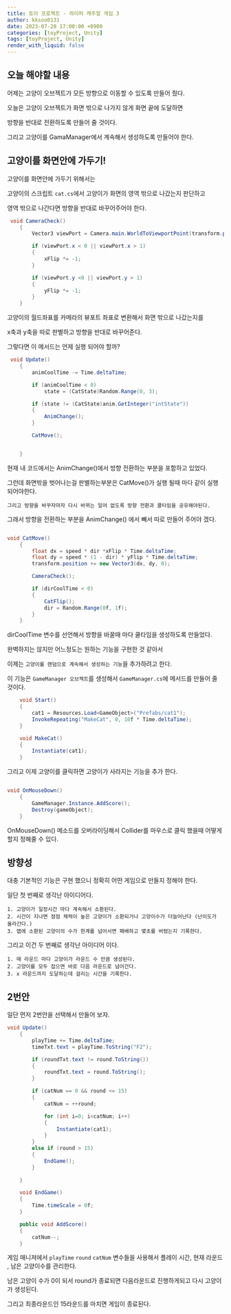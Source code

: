 ```yaml
---
title: 토이 프로젝트 - 하이퍼 캐주얼 게임 3
author: kksoo0131
date: 2023-07-28 17:00:00 +0900
categories: [toyProject, Unity]
tags: [toyProject, Unity]
render_with_liquid: false
---
```


## 오늘 해야할 내용

어제는 고양이 오브젝트가 모든 방향으로 이동할 수 있도록 만들어 줬다.

오늘은 고양이 오브젝트가 화면 밖으로 나가지 않게 화면 끝에 도달하면

방향을 반대로 전환하도록 만들어 줄 것이다. 

그리고 고양이를 GamaManager에서 계속해서 생성하도록 만들어야 한다.


## 고양이를 화면안에 가두기!

고양이를 화면안에 가두기 위해서는

고양이의 스크립트 `cat.cs`에서 고양이가 화면의 영역 밖으로 나갔는지 판단하고

영역 밖으로 나간다면 방향을 반대로 바꾸어주어야 한다.

```cs
 void CameraCheck()
    {
        Vector3 viewPort = Camera.main.WorldToViewportPoint(transform.position);

        if (viewPort.x < 0 || viewPort.x > 1)
        {
            xFlip *= -1;
        }

        if (viewPort.y <0 || viewPort.y > 1)
        {
            yFlip *= -1;
        }
    }
```
고양이의 월드좌표를 카메라의 뷰포트 좌표로 변환해서 화면 밖으로 나갔는지를 

x축과 y축을 따로 판별하고 방향을 반대로 바꾸어준다.

그렇다면 이 메서드는 언제 실행 되어야 할까?

```cs
 void Update()
    {
        animCoolTime -= Time.deltaTime; 

        if (animCoolTime < 0)
            state = (CatState)Random.Range(0, 3);

        if (state != (CatState)anim.GetInteger("intState"))
        {
            AnimChange();
        }

        CatMove();


    }
```
현재 내 코드에서는 AnimChange()에서 방향 전환하는 부분을 포함하고 있었다.

그런데 화면밖을 벗어나는걸 판별하는부분은 CatMove()가 실행 될때 마다 같이 실행 되어야한다.

`그리고 방향을 바꾸자마자 다시 바뀌는 일어 없도록 방향 전환과 쿨타임을 공유해야된다.`

그래서 방향을 전환하는 부분을 AnimChange() 에서 빼서 따로 만들어 주어야 겠다.

```cs

void CatMove()
    {
        float dx = speed * dir *xFlip * Time.deltaTime;
        float dy = speed * (1 - dir) * yFlip * Time.deltaTime;
        transform.position += new Vector3(dx, dy, 0);

        CameraCheck();

        if (dirCoolTime < 0)
        {
            CatFlip();
            dir = Random.Range(0f, 1f);
        }
    }
```
dirCoolTime 변수를 선언해서 방향을 바꿀때 마다 쿨타임을 생성하도록 만들었다.

완벽하지는 않지만 어느정도는 원하는 기능을 구현한 것 같아서

이제는 `고양이를 랜덤으로 계속해서 생성하는 기능`을 추가하려고 한다.

이 기능은 `GameManager 오브젝트`를 생성해서 `GameManager.cs`에 메서드를 만들어 줄 것이다.

```cs
    void Start()
    {
        cat1 = Resources.Load<GameObject>("Prefabs/cat1");
        InvokeRepeating("MakeCat", 0, 10f * Time.deltaTime);
    }

    void MakeCat()
    {
        Instantiate(cat1);
    }

```

그리고 이제 고양이를 클릭하면 고양이가 사라지는 기능을 추가 한다.

```cs

void OnMouseDown()
    {
        GameManager.Instance.AddScore();
        Destroy(gameObject);
    }
```
OnMouseDown() 메소드를 오버라이딩해서 Collider를 마우스로 클릭 했을때 어떻게 할지 정해줄 수 있다.

## 방향성

대충 기본적인 기능은 구현 했으니 정확히 어떤 게임으로 만들지 정해야 한다.

일단 첫 번째로 생각난 아이디어다.

    1. 고양이가 일정시간 마다 계속해서 소환된다.
    2. 시간이 지나면 점점 체력이 높은 고양이가 소환되거나 고양이수가 더늘어난다 (난이도가 올라간다.)
    3. 맵에 소환된 고양이의 수가 한계를 넘어서면 패배하고 몇초를 버텼는지 기록한다.

그리고 이건 두 번째로 생각난 아이디어 이다.

    1. 매 라운드 마다 고양이가 라운드 수 만큼 생성된다.
    2. 고양이를 모두 잡으면 바로 다음 라운드로 넘어간다.
    3. x 라운드까지 도달하는데 걸리는 시간을 기록한다.


## 2번안 

일단 먼저 2번안을 선택해서 만들어 보자.

```cs
void Update()
    {
        playTime += Time.deltaTime;
        timeTxt.text = playTime.ToString("F2");

        if (roundTxt.text != round.ToString())
        {
            roundTxt.text = round.ToString();
        }

        if (catNum == 0 && round <= 15)
        {
            catNum = ++round;

            for (int i=0; i<catNum; i++)
            {
                Instantiate(cat1);
            }
        }
        else if (round > 15)
        {
            EndGame();
        }
        
    }

    void EndGame()
    {
        Time.timeScale = 0f;
    }

    public void AddScore()
    {
        catNum--;
    }
```
게임 매니져에서 `playTime` `round` `catNum` 변수들을 사용해서 플레이 시간, 현재 라운드 , 남은 고양이수를 관리한다.

남은 고양이 수가 0이 되서 round가 종료되면 다음라운드로 진행하게되고 다시 고양이가 생성된다.

그리고 최종라운드인 15라운드를 마치면 게임이 종료된다.
